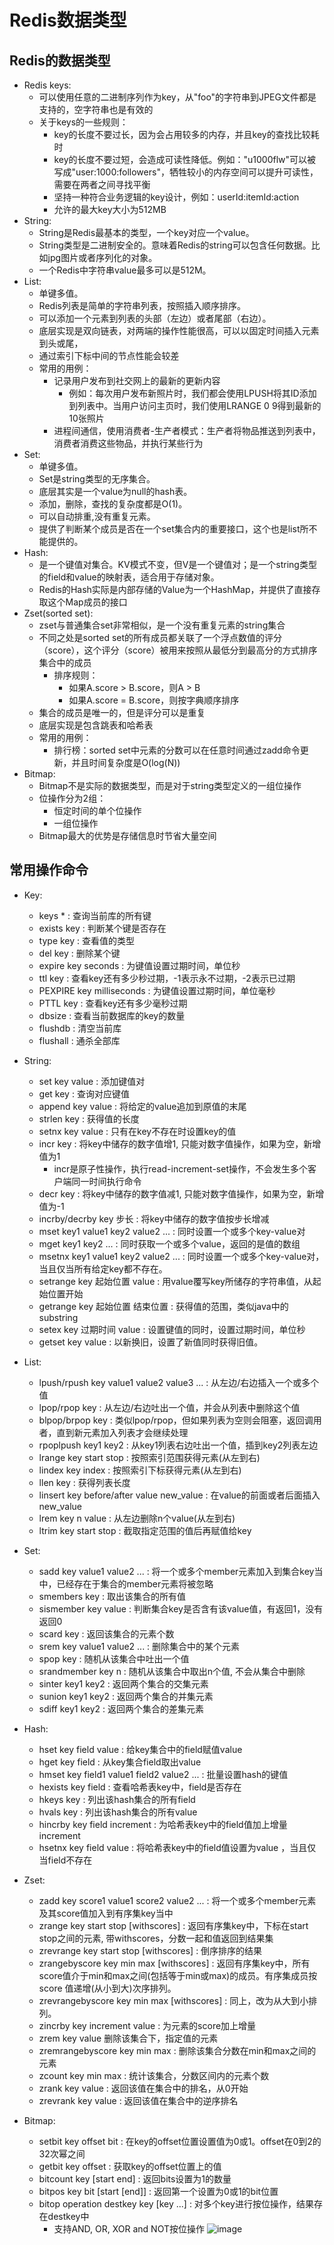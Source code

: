 # Redis数据类型

## Redis的数据类型

  - Redis keys:
    - 可以使用任意的二进制序列作为key，从"foo"的字符串到JPEG文件都是支持的，空字符串也是有效的
    - 关于keys的一些规则：
      - key的长度不要过长，因为会占用较多的内存，并且key的查找比较耗时
      - key的长度不要过短，会造成可读性降低。例如："u1000flw"可以被写成"user:1000:followers"，牺牲较小的内存空间可以提升可读性，需要在两者之间寻找平衡
      - 坚持一种符合业务逻辑的key设计，例如：userId:itemId:action
      - 允许的最大key大小为512MB
  - String: 
    - String是Redis最基本的类型，一个key对应一个value。
    - String类型是二进制安全的。意味着Redis的string可以包含任何数据。比如jpg图片或者序列化的对象。
    - 一个Redis中字符串value最多可以是512M。
  - List:
    - 单键多值。
    - Redis列表是简单的字符串列表，按照插入顺序排序。
    - 可以添加一个元素到列表的头部（左边）或者尾部（右边）。
    - 底层实现是双向链表，对两端的操作性能很高，可以以固定时间插入元素到头或尾，
    - 通过索引下标中间的节点性能会较差
    - 常用的用例：
      - 记录用户发布到社交网上的最新的更新内容
        - 例如：每次用户发布新照片时，我们都会使用LPUSH将其ID添加到列表中。当用户访问主页时，我们使用LRANGE 0 9得到最新的10张照片
      - 进程间通信，使用消费者-生产者模式：生产者将物品推送到列表中，消费者消费这些物品，并执行某些行为
  - Set:
    - 单键多值。
    - Set是string类型的无序集合。
    - 底层其实是一个value为null的hash表。
    - 添加，删除，查找的复杂度都是O(1)。
    - 可以自动排重,没有重复元素。
    - 提供了判断某个成员是否在一个set集合内的重要接口，这个也是list所不能提供的。
  - Hash:
    - 是一个键值对集合。KV模式不变，但V是一个键值对；是一个string类型的field和value的映射表，适合用于存储对象。
    - Redis的Hash实际是内部存储的Value为一个HashMap，并提供了直接存取这个Map成员的接口
  - Zset(sorted set):
    - zset与普通集合set非常相似，是一个没有重复元素的string集合
    - 不同之处是sorted set的所有成员都关联了一个浮点数值的评分（score），这个评分（score）被用来按照从最低分到最高分的方式排序集合中的成员
      - 排序规则：
        - 如果A.score > B.score，则A > B
        - 如果A.score = B.score，则按字典顺序排序
    - 集合的成员是唯一的，但是评分可以是重复
    - 底层实现是包含跳表和哈希表
    - 常用的用例：
      - 排行榜：sorted set中元素的分数可以在任意时间通过zadd命令更新，并且时间复杂度是O(log(N))
  - Bitmap:
    - Bitmap不是实际的数据类型，而是对于string类型定义的一组位操作
    - 位操作分为2组：
      - 恒定时间的单个位操作
      - 一组位操作
    - Bitmap最大的优势是存储信息时节省大量空间
      
## 常用操作命令

  - Key:
    - keys * : 查询当前库的所有键
    - exists key : 判断某个键是否存在
    - type key : 查看值的类型
    - del key : 删除某个键
    - expire key seconds : 为键值设置过期时间，单位秒
    - ttl key : 查看key还有多少秒过期，-1表示永不过期，-2表示已过期
    - PEXPIRE key milliseconds : 为键值设置过期时间，单位毫秒
    - PTTL key : 查看key还有多少毫秒过期
    - dbsize : 查看当前数据库的key的数量
    - flushdb : 清空当前库
    - flushall : 通杀全部库
  
  - String:
    - set key value : 添加键值对
    - get key : 查询对应键值
    - append key value : 将给定的value追加到原值的末尾
    - strlen key : 获得值的长度
    - setnx key value : 只有在key不存在时设置key的值
    - incr key : 将key中储存的数字值增1, 只能对数字值操作，如果为空，新增值为1
      - incr是原子性操作，执行read-increment-set操作，不会发生多个客户端同一时间执行命令
    - decr key : 将key中储存的数字值减1, 只能对数字值操作，如果为空，新增值为-1
    - incrby/decrby key 步长 : 将key中储存的数字值按步长增减
    - mset key1 value1 key2 value2 ... : 同时设置一个或多个key-value对
    - mget key1 key2 ... : 同时获取一个或多个value，返回的是值的数组
    - msetnx key1 value1 key2 value2 ... : 同时设置一个或多个key-value对，当且仅当所有给定key都不存在。
    - setrange key 起始位置 value : 用value覆写key所储存的字符串值，从起始位置开始
    - getrange key 起始位置 结束位置 : 获得值的范围，类似java中的substring
    - setex key 过期时间 value : 设置键值的同时，设置过期时间，单位秒
    - getset key value : 以新换旧，设置了新值同时获得旧值。
      
  - List:
    - lpush/rpush key value1 value2 value3 ... : 从左边/右边插入一个或多个值
    - lpop/rpop key : 从左边/右边吐出一个值，并会从列表中删除这个值
    - blpop/brpop key : 类似lpop/rpop，但如果列表为空则会阻塞，返回调用者，直到新元素加入列表才会继续处理
    - rpoplpush key1 key2 : 从key1列表右边吐出一个值，插到key2列表左边
    - lrange key start stop : 按照索引范围获得元素(从左到右)
    - lindex key index : 按照索引下标获得元素(从左到右)
    - llen key : 获得列表长度
    - linsert key before/after value new_value : 在value的前面或者后面插入new_value
    - lrem key n value : 从左边删除n个value(从左到右)
    - ltrim key start stop : 截取指定范围的值后再赋值给key
  
  - Set:
    - sadd key value1 value2 ... : 将一个或多个member元素加入到集合key当中，已经存在于集合的member元素将被忽略
    - smembers key : 取出该集合的所有值
    - sismember key value : 判断集合key是否含有该value值，有返回1，没有返回0
    - scard key : 返回该集合的元素个数
    - srem key value1 value2 ... : 删除集合中的某个元素
    - spop key : 随机从该集合中吐出一个值
    - srandmember key n : 随机从该集合中取出n个值, 不会从集合中删除
    - sinter key1 key2 : 返回两个集合的交集元素
    - sunion key1 key2 : 返回两个集合的并集元素
    - sdiff key1 key2 : 返回两个集合的差集元素
  
  - Hash:
    - hset key field value : 给key集合中的field赋值value
    - hget key field : 从key集合field取出value
    - hmset key field1 value1 field2 value2 ... : 批量设置hash的键值
    - hexists key field : 查看哈希表key中，field是否存在
    - hkeys key : 列出该hash集合的所有field
    - hvals key : 列出该hash集合的所有value
    - hincrby key field increment : 为哈希表key中的field值加上增量increment
    - hsetnx key field value : 将哈希表key中的field值设置为value ，当且仅当field不存在
    
  - Zset:
    - zadd key score1 value1 score2 value2 ... : 将一个或多个member元素及其score值加入到有序集key当中
    - zrange key start stop [withscores] : 返回有序集key中，下标在start stop之间的元素, 带withscores，分数一起和值返回到结果集
    - zrevrange key start stop [withscores] : 倒序排序的结果
    - zrangebyscore key min max [withscores] : 返回有序集key中，所有score值介于min和max之间(包括等于min或max)的成员。有序集成员按score 值递增(从小到大)次序排列。
    - zrevrangebyscore key min max [withscores] : 同上，改为从大到小排列。
    - zincrby key increment value : 为元素的score加上增量
    - zrem key value 删除该集合下，指定值的元素
    - zremrangebyscore key min max : 删除该集合分数在min和max之间的元素
    - zcount key min max : 统计该集合，分数区间内的元素个数
    - zrank key value : 返回该值在集合中的排名，从0开始
    - zrevrank key value : 返回该值在集合中的逆序排名
    
  - Bitmap:
    - setbit key offset bit : 在key的offset位置设置值为0或1。offset在0到2的32次幂之间
    - getbit key offset : 获取key的offset位置上的值
    - bitcount key [start end] : 返回bits设置为1的数量
    - bitpos key bit [start [end]] : 返回第一个设置为0或1的bit位置
    - bitop operation destkey key [key ...] : 对多个key进行按位操作，结果存在destkey中
      - 支持AND, OR, XOR and NOT按位操作
        ![image](https://user-images.githubusercontent.com/46510621/133881120-1e792315-f34e-499f-b26e-c831a91830b7.png)

  
